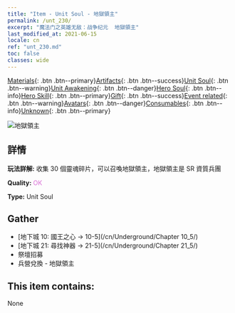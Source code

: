 ```yaml
---
title: "Item - Unit Soul - 地獄領主"
permalink: /unt_230/
excerpt: "魔法门之英雄无敌：战争纪元  地獄領主"
last_modified_at: 2021-06-15
locale: cn
ref: "unt_230.md"
toc: false
classes: wide
---
```

 [Materials](/ItemsCN/){: .btn .btn--primary}[Artifacts](/ItemsCN/Artifacts/){: .btn .btn--success}[Unit Soul](/ItemsCN/UnitSoul/){: .btn .btn--warning}[Unit Awakening](/ItemsCN/UnitAwakening/){: .btn .btn--danger}[Hero Soul](/ItemsCN/HeroSoul/){: .btn .btn--info}[Hero Skill](/ItemsCN/HeroSkill/){: .btn .btn--primary}[Gift](/ItemsCN/Gift/){: .btn .btn--success}[Event related](/ItemsCN/Events/){: .btn .btn--warning}[Avatars](/ItemsCN/Avatars/){: .btn .btn--danger}[Consumables](/ItemsCN/Consumables/){: .btn .btn--info}[Unknown](/ItemsCN/Unknown/){: .btn .btn--primary}

 ![地獄領主](/images/u/ti_diyulingzhu.jpg)

## 詳情
 **玩法詳解:** 收集 30 個靈魂碎片，可以召喚地獄領主，地獄領主是 SR 資質兵團

 **Quality:** <span style="color: #DA70D6">OK</span>

 **Type:** Unit Soul

## Gather

*    [地下城 10: 國王之心 -> 10-5](/cn/Underground/Chapter 10_5/) 
*    [地下城 21: 尋找神器 -> 21-5](/cn/Underground/Chapter 21_5/) 
*    祭壇招募 
*    兵營兌換 - 地獄領主 

## This item contains:

  None

